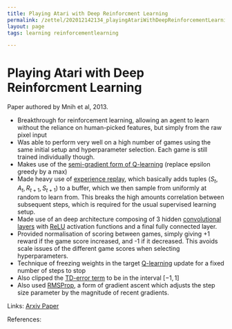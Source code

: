 ```yaml
---
title: Playing Atari with Deep Reinforcment Learning
permalink: /zettel/202012142134_playingAtariWithDeepReinforcementLearning
layout: page
tags: learning reinforcementlearning

---
```

# Playing Atari with Deep Reinforcment Learning

Paper authored by Mnih et al, 2013.

- Breakthrough for reinforcement learning, allowing an agent to learn without the 
reliance on human-picked features, but simply from the raw pixel input
- Was able to perform very well on a high number of games using the same initial setup and hyperparameter selection. Each game 
  is still trained individually though.
- Makes use of the [semi-gradient form of Q-learning](202012052205_episodicSemiGradientSarsa) (replace epsilon greedy by a max) 
- Made heavy use of [experience replay](TODOs), which basically adds tuples $(S_t, A_t, R_{t+1}, S_{t+1})$ to a buffer, which we then 
  sample from uniformly at random to learn from. This breaks the high amounts correlation between subsequent steps, which is required for the usual
  supervised learning setup. 
- Made use of an deep architecture composing of 3 hidden [convolutional layers](TODOs) with [ReLU](TODOs) activation functions and a 
  final fully connected layer. 
- Provided normalisation of scoring between games, simply giving +1 reward if the game score increased, and -1 if it decreased. This 
  avoids scale issues of the different game scores when selecting hyperparameters.
- Technique of freezing weights in the target [Q-learning](202011302128_qLearning) update for a fixed number of steps to stop 
- Also clipped the [TD-error term](202011302057_TDError) to be in the interval $[-1,1]$
- Also used [RMSProp](TODOs), a form of gradient ascent which adjusts the step size parameter by the magnitude of recent gradients.
  

Links: [Arxiv Paper](https://arxiv.org/pdf/1312.5602.pdf)

References:

